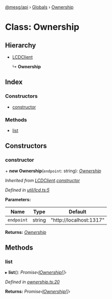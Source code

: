 [@mesg/api](../README.md) › [Globals](../globals.md) › [Ownership](ownership.md)

# Class: Ownership

## Hierarchy

* [LCDClient](lcdclient.md)

  ↳ **Ownership**

## Index

### Constructors

* [constructor](ownership.md#constructor)

### Methods

* [list](ownership.md#list)

## Constructors

###  constructor

\+ **new Ownership**(`endpoint`: string): *[Ownership](ownership.md)*

*Inherited from [LCDClient](lcdclient.md).[constructor](lcdclient.md#constructor)*

*Defined in [util/lcd.ts:5](https://github.com/mesg-foundation/js-sdk/blob/6f7dc6f/packages/api/src/util/lcd.ts#L5)*

**Parameters:**

Name | Type | Default |
------ | ------ | ------ |
`endpoint` | string | "http://localhost:1317" |

**Returns:** *[Ownership](ownership.md)*

## Methods

###  list

▸ **list**(): *Promise‹[IOwnership](../globals.md#iownership)[]›*

*Defined in [ownership.ts:20](https://github.com/mesg-foundation/js-sdk/blob/6f7dc6f/packages/api/src/ownership.ts#L20)*

**Returns:** *Promise‹[IOwnership](../globals.md#iownership)[]›*
